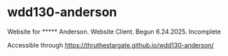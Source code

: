 # wdd130-anderson
Website for ***** Anderson. Website Client.
Begun 6.24.2025.
Incomplete

Accessible through https://thruthestargate.github.io/wdd130-anderson/
